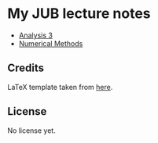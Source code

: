# My JUB lecture notes

- [Analysis 3](./analysis_3/analysis_3.pdf)
- [Numerical Methods](./num_methods/num_methods.pdf)

## Credits

LaTeX template taken from [here](https://github.com/khbminus/HSE-summaries).

## License

No license yet.
